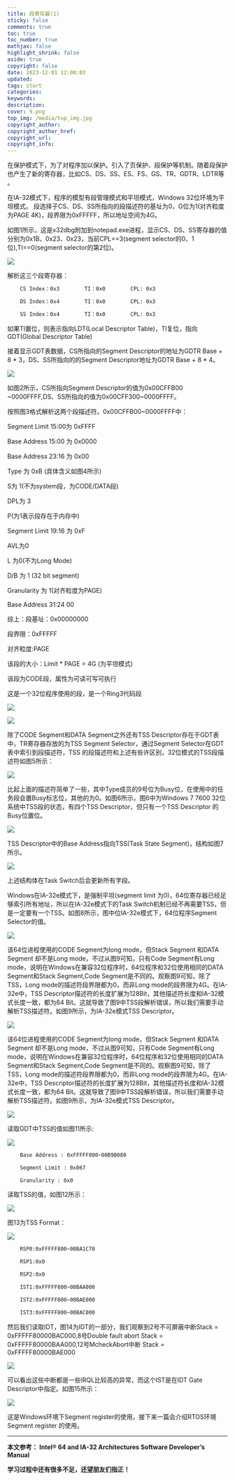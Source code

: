 ```yaml
---
title: 段寄存器(1)
sticky: false
comments: true
toc: true
toc_number: true
mathjax: false
highlight_shrink: false
aside: true
copyright: false
date: 2023-12-01 12:00:03
updated:
tags: start
categories:
keywords:
description:
cover: 9.png
top_img: /media/top_img.jpg
copyright_author:
copyright_author_href:
copyright_url:
copyright_info:
---
```


在保护模式下，为了对程序加以保护。引入了页保护、段保护等机制。随着段保护也产生了新的寄存器，比如CS、DS、SS、ES、FS、GS、TR、GDTR、LDTR等 。

在IA-32模式下，程序的模型有段管理模式和平坦模式，Windows 32位环境为平坦模式。 段选择子CS、DS、SS所指向的段描述符的基址为0，G位为1(对齐粒度为PAGE 4K)，段界限为0xFFFFF，所以地址空间为4G。

如图1所示，这是x32dbg附加到notepad.exe进程，显示CS、DS、SS寄存器的值分别为0x1B、0x23、0x23，当前CPL==3(segment selector的0、1位),TI==0(segment selector的第2位)。

![](1.png)

解析这三个段寄存器：

```bash
    CS Index：0x3        TI：0x0        CPL: 0x3

    DS Index：0x4        TI：0x0        CPL: 0x3

    SS Index：0x4        TI：0x0        CPL: 0x3
```

如果TI置位，则表示指向LDT(Local Descriptor Table)，TI复位，指向GDT(Global Descriptor Table)

接着显示GDT表数据，CS所指向的Segment Descriptor的地址为GDTR Base + 8 * 3，DS、SS所指向的的Segment Descriptor地址为GDTR Base + 8 * 4。

![](2.png)

如图2所示，CS所指向Segment Descriptor的值为0x00CFFB00 ~0000FFFF,DS、SS所指向的值为0x00CFF300~0000FFFF。

按照图3格式解析这两个段描述符。0x00CFFB00~0000FFFF中：

Segment Limit 15:00为 0xFFFF

Base Address 15:00  为 0x0000

Base Address 23:16  为 0x00

Type 为 0xB (具体含义如图4所示)

S为 1(不为system段，为CODE/DATA段)

DPL为 3

P(为1表示段存在于内存中)

Segment Limit 19:16 为 0xF

AVL为0  

L 为0(不为Long Mode)

D/B 为 1 (32 bit segment)

Granularity 为 1(对齐粒度为PAGE)

Base Address 31:24 00

综上：段基址：0x00000000

段界限：0xFFFFF

对齐粒度:PAGE

该段的大小：Limit * PAGE = 4G (为平坦模式)

该段为CODE段，属性为可读可写可执行

这是一个32位程序使用的段，是一个Ring3代码段

![](3.png)

![](4.png)

除了CODE Segment和DATA Segment之外还有TSS Descriptor存在于GDT表中，TR寄存器存放的为TSS Segment Selector，通过Segment Selector在GDT表中索引到段描述符，TSS 的段描述符和上述有些许区别，32位模式的TSS段描述符如图5所示：

![](5.png)

比起上面的描述符简单了一些，其中Type成员的9号位为Busy位，在使用中的任务段会置Busy标志位，其他的为0。如图6所示，图6中为Windows 7 7600 32位系统中TSS段的状态，有四个TSS Descriptor，但只有一个TSS Descriptor 的Busy位置位。

![](6.png)

TSS Descriptor中的Base Address指向TSS(Task State Segment)，结构如图7所示。

![](7.png)

上述结构体在Task Switch后会更新所有字段。

Windows在IA-32e模式下，是强制平坦(segment limit 为0)，64位寄存器已经足够索引所有地址，所以在IA-32e模式下的Task Switch机制已经不再需要TSS，但是一定要有一个TSS。如图8所示，图中位IA-32e模式下，64位程序Segment Selector的值。

![](8.png)

该64位进程使用的CODE Segment为long mode，但Stack Segment 和DATA Segment 却不是Long mode，不过从图9可知，只有Code Segment有Long mode，说明在Windows在兼容32位程序时，64位程序和32位使用相同的DATA Segment和Stack Segment,Code Segment是不同的。观察图9可知，除了TSS，Long mode的描述符段界限都为0，而非Long mode的段界限为4G。在IA-32e中，TSS Descriptor描述符的长度扩展为128Bit，其他描述符长度和IA-32模式长度一致，都为64 Bit。这就导致了图9中TSS段解析错误，所以我们需要手动解析TSS描述符。如图9所示，为IA-32e模式TSS Descriptor。

![](9.png)

该64位进程使用的CODE Segment为long mode，但Stack Segment 和DATA Segment 却不是Long mode，不过从图9可知，只有Code Segment有Long mode，说明在Windows在兼容32位程序时，64位程序和32位使用相同的DATA Segment和Stack Segment,Code Segment是不同的。观察图9可知，除了TSS，Long mode的描述符段界限都为0，而非Long mode的段界限为4G。在IA-32e中，TSS Descriptor描述符的长度扩展为128Bit，其他描述符长度和IA-32模式长度一致，都为64 Bit。这就导致了图9中TSS段解析错误，所以我们需要手动解析TSS描述符。如图9所示，为IA-32e模式TSS Descriptor。

![](10.png)

读取GDT中TSS的值如图11所示:

![](11.png)

```bash
    Base Address : 0xFFFFF800~00B9B080

    Segment Limit : 0x067

    Granularity : 0x0
```

读取TSS的值，如图12所示：

![](12.png)

图13为TSS Format：

![](13.png)

```bash
    RSP0:0xFFFFF800~00BA1C70

    RSP1:0x0

    RSP2:0x0

    IST1:0xFFFFF800~00BAA000

    IST2:0xFFFFF800~00BAE000

    IST3:0xFFFFF800~00BAC000
```

然后我们读取IDT，图14为IDT的一部分，我们观察到2号不可屏蔽中断Stack = 0xFFFFF80000BAC000,8号Double fault abort Stack = 0xFFFFF80000BAA000,12号McheckAbort中断 Stack = 0xFFFFF80000BAE000

![](14.png)

可以看出这些中断都是一些IRQL比较高的异常，而这个IST是在IDT Gate Descriptor中指定。如图15所示：

![](15.png)

这是Windows环境下Segment register的使用，接下来一篇会介绍RTOS环境Segment register 的使用。

---

**本文参考： Intel® 64 and IA-32 Architectures Software Developer’s Manual**

**学习过程中还有很多不足，还望朋友们指正！**
